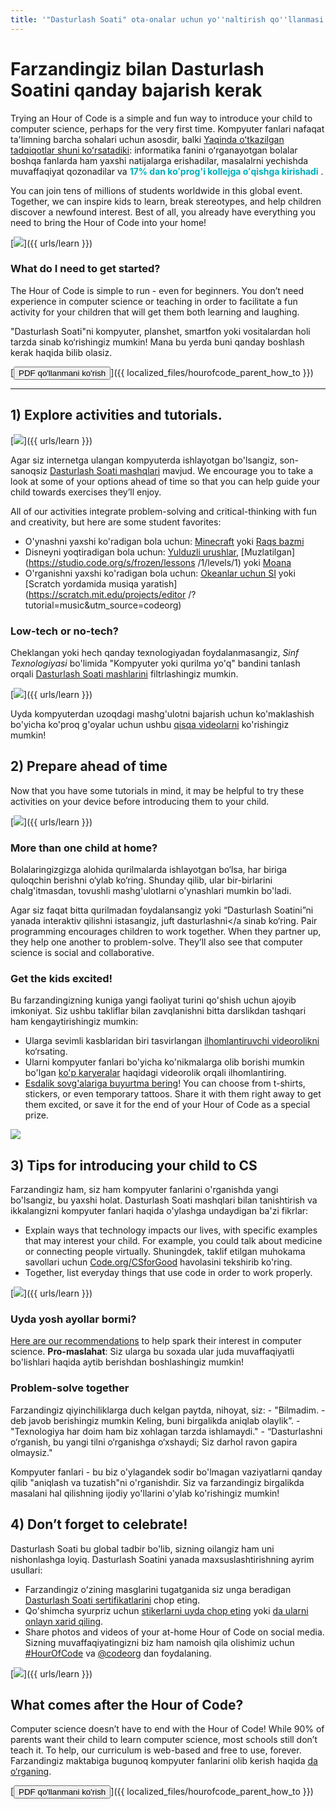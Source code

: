 ```yaml
---
title: '"Dasturlash Soati" ota-onalar uchun yo''naltirish qo''llanmasi'
---
```


# Farzandingiz bilan Dasturlash Soatini qanday bajarish kerak 

Trying an Hour of Code is a simple and fun way to introduce your child to computer science, perhaps for the very first time. Kompyuter fanlari nafaqat ta'limning barcha sohalari uchun asosdir, balki [ Yaqinda oʻtkazilgan tadqiqotlar shuni koʻrsatadiki](https://medium.com/@codeorg/cs-helps-students-outperform-in-school-college-and-workplace-66dd64a69536): informatika fanini oʻrganayotgan bolalar boshqa fanlarda ham yaxshi natijalarga erishadilar, masalalrni yechishda muvaffaqiyat qozonadilar va <font color="00adbc"><b>17% dan koʻprog'i kollejga oʻqishga kirishadi</b> </font>.

You can join tens of millions of students worldwide in this global event. Together, we can inspire kids to learn, break stereotypes, and help children discover a newfound interest. Best of all, you already have everything you need to bring the Hour of Code into your home!

[![](/images/fit-600/Marketing/mother-helping-her-daughter-use-a-laptop-4260325.jpg)]({{ urls/learn }})

<h3>What do I need to get started?</h3>

The Hour of Code is simple to run - even for beginners. You don’t need experience in computer science or teaching in order to facilitate a fun activity for your children that will get them both learning and laughing.

"Dasturlash Soati"ni kompyuter, planshet, smartfon yoki vositalardan holi tarzda sinab ko‘rishingiz mumkin! Mana bu yerda buni qanday boshlash kerak haqida bilib olasiz.

[<button>PDF qo'llanmani ko'rish</button>]({{ localized_files/hourofcode_parent_how_to }})

* * *

## 1) Explore activities and tutorials.

[![](/images/tutorials.png)]({{ urls/learn }})

Agar siz internetga ulangan kompyuterda ishlayotgan bo'lsangiz, son-sanoqsiz [Dasturlash Soati mashqlari](https://hourofcode.com/us/learn) mavjud. We encourage you to take a look at some of your options ahead of time so that you can help guide your child towards exercises they’ll enjoy.

All of our activities integrate problem-solving and critical-thinking with fun and creativity, but here are some student favorites:

- O'ynashni yaxshi ko'radigan bola uchun: [Minecraft](https://code.org/minecraft) yoki [Raqs bazmi](https://code.org/dance)
- Disneyni yoqtiradigan bola uchun: [Yulduzli urushlar](https://code.org/starwars), [Muzlatilgan](https://studio.code.org/s/frozen/lessons /1/levels/1) yoki [Moana ](https://partners.disney.com/hour-of-code?cds&cmp=vanity%7Cnatural%7Cus%7Cmoanahoc%7C)
- O'rganishni yaxshi ko'radigan bola uchun: [Okeanlar uchun SI](https://code.org/oceans) yoki [Scratch yordamida musiqa yaratish](https://scratch.mit.edu/projects/editor /?tutorial=music&utm_source=codeorg)

<h3>Low-tech or no-tech?</h3>

Cheklangan yoki hech qanday texnologiyadan foydalanmasangiz, *Sinf Texnologiyasi* bo'limida "Kompyuter yoki qurilma yo'q" bandini tanlash orqali [Dasturlash Soati mashlarini](https://hourofcode.com/us/learn) filtrlashingiz mumkin. 

[![](/images/Marketing/filtering-activities-hoc.jpg)]({{ urls/learn }})

Uyda kompyuterdan uzoqdagi mashg'ulotni bajarish uchun ko'maklashish bo'yicha ko'proq g'oyalar uchun ushbu [qisqa videolarni](https://www.youtube.com/playlist?list=PLzdnOPI1iJNcpfa4LtbaIl35gqir_5XUu) ko'rishingiz mumkin!

## 2) Prepare ahead of time

Now that you have some tutorials in mind, it may be helpful to try these activities on your device before introducing them to your child.

[![](/images/fit-600/Marketing/father-and-children-looking-at-a-laptop-4260749.jpg)]({{ urls/learn }})

<h3>More than one child at home?</h3>

Bolalaringizgizga alohida qurilmalarda ishlayotgan bo‘lsa, har biriga quloqchin berishni o‘ylab ko‘ring. Shunday qilib, ular bir-birlarini chalg'itmasdan, tovushli mashg'ulotlarni o'ynashlari mumkin bo'ladi.

Agar siz faqat bitta qurilmadan foydalansangiz yoki “Dasturlash Soatini”ni yanada interaktiv qilishni istasangiz, juft dasturlashni</a sinab ko‘ring. Pair programming encourages children to work together. When they partner up, they help one another to problem-solve. They’ll also see that computer science is social and collaborative.</p>

<h3>Get the kids excited! </h3>

Bu farzandingizning kuniga yangi faoliyat turini qo'shish uchun ajoyib imkoniyat. Siz ushbu takliflar bilan zavqlanishni bitta darslikdan tashqari ham kengaytirishingiz mumkin:

- Ularga sevimli kasblaridan biri tasvirlangan [ilhomlantiruvchi videorolikni](https://www.youtube.com/playlist?list=PLzdnOPI1iJNcadqJAZnbDYShie4gLZQQJ) ko‘rsating.
- Ularni kompyuter fanlari bo'yicha ko'nikmalarga olib borishi mumkin bo'lgan [ko'p karyeralar](https://www.youtube.com/playlist?list=PLzdnOPI1iJNfpD8i4Sx7U0y2MccnrNZuP) haqidagi videorolik orqali ilhomlantiring.
- [Esdalik sovg'alariga buyurtma bering](https://store.code.org/)! You can choose from t-shirts, stickers, or even temporary tattoos. Share it with them right away to get them excited, or save it for the end of your Hour of Code as a special prize.

<a href="https://store.code.org/" target="_blank"><img src="/images/fit-500/Marketing/hourofcodestore.jpg"></a>

## 3) Tips for introducing your child to CS

Farzandingiz ham, siz ham kompyuter fanlarini o'rganishda yangi bo'lsangiz, bu yaxshi holat. Dasturlash Soati mashqlari bilan tanishtirish va ikkalangizni kompyuter fanlari haqida o'ylashga undaydigan ba'zi fikrlar:

- Explain ways that technology impacts our lives, with specific examples that may interest your child. For example, you could talk about medicine or connecting people virtually. Shuningdek, taklif etilgan muhokama savollari uchun [Code.org/CSforGood](https://code.org/csforgood) havolasini tekshirib ko'ring.
- Together, list everyday things that use code in order to work properly.

[![](/images/fit-600/Marketing/girl-sitting-on-sofa-while-using-tablet-computer-4144035.jpg)]({{ urls/learn }})

<h3>Uyda yosh ayollar bormi?</h3>

<a href="https://code.org/girls">Here are our recommendations</a> to help spark their interest in computer science. **Pro-maslahat**: Siz ularga bu soxada ular juda muvaffaqiyatli bo'lishlari haqida aytib berishdan boshlashingiz mumkin!

<h3>Problem-solve together</h3>

Farzandingiz qiyinchiliklarga duch kelgan paytda, nihoyat, siz: - "Bilmadim. - deb javob berishingiz mumkin Keling, buni birgalikda aniqlab olaylik”. - "Texnologiya har doim ham biz xohlagan tarzda ishlamaydi." - “Dasturlashni o‘rganish, bu yangi tilni o‘rganishga o‘xshaydi; Siz darhol ravon gapira olmaysiz."

Kompyuter fanlari - bu biz o'ylagandek sodir bo'lmagan vaziyatlarni qanday qilib "aniqlash va tuzatish"ni o'rganishdir. Siz va farzandingiz birgalikda masalani hal qilishning ijodiy yo'llarini o'ylab ko'rishingiz mumkin!

## 4) Don’t forget to celebrate!

Dasturlash Soati bu global tadbir bo'lib, sizning oilangiz ham uni nishonlashga loyiq. Dasturlash Soatini yanada maxsuslashtirishning ayrim usullari:

- Farzandingiz oʻzining masglarini tugatganida siz unga beradigan [Dasturlash Soati sertifikatlarini](https://staging.code.org/certificates) chop eting.
- Qo'shimcha syurpriz uchun [stikerlarni uyda chop eting](https://staging.hourofcode.com/us/promote/resources#stickers) yoki [da ularni onlayn xarid qiling](https://store.code.org/).
- Share photos and videos of your at-home Hour of Code on social media. Sizning muvaffaqiyatingizni biz ham namoish qila olishimiz uchun [#HourOfCode](https://twitter.com/hashtag/hourofcode) va [@codeorg](https://twitter.com/codeorg) dan foydalaning.

[![](/images/fit-600/Marketing/g8TUlHzF.jpeg)]({{ urls/learn }})

<h2>What comes after the Hour of Code?</h2>

Computer science doesn’t have to end with the Hour of Code! While 90% of parents want their child to learn computer science, most schools still don’t teach it. To help, our curriculum is web-based and free to use, forever. Farzandingiz maktabiga bugunoq kompyuter fanlarini olib kerish haqida [da o‘rganing](https://code.org/yourschool).

[<button>PDF qo'llanmani ko'rish</button>]({{ localized_files/hourofcode_parent_how_to }})